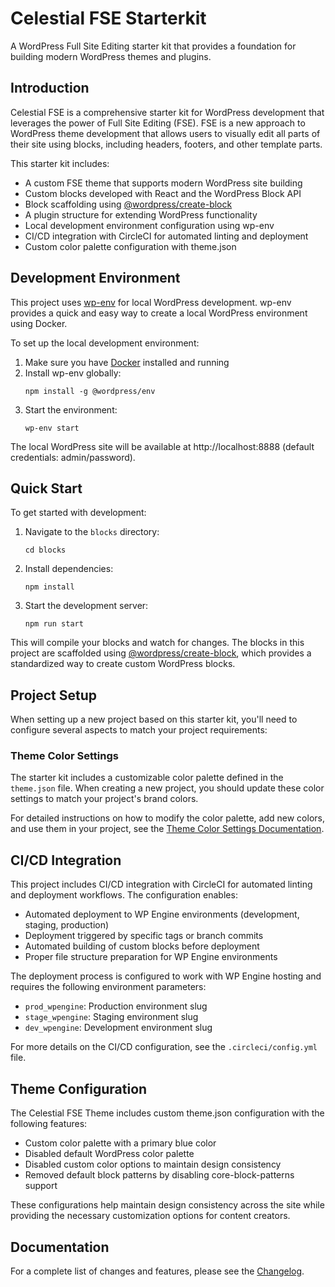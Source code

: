 # Celestial FSE Starterkit

A WordPress Full Site Editing starter kit that provides a foundation for building modern WordPress themes and plugins.

## Introduction

Celestial FSE is a comprehensive starter kit for WordPress development that leverages the power of Full Site Editing (FSE). FSE is a new approach to WordPress theme development that allows users to visually edit all parts of their site using blocks, including headers, footers, and other template parts.

This starter kit includes:
- A custom FSE theme that supports modern WordPress site building
- Custom blocks developed with React and the WordPress Block API
- Block scaffolding using [@wordpress/create-block](https://developer.wordpress.org/block-editor/reference-guides/packages/packages-create-block/)
- A plugin structure for extending WordPress functionality
- Local development environment configuration using wp-env
- CI/CD integration with CircleCI for automated linting and deployment
- Custom color palette configuration with theme.json

## Development Environment

This project uses [wp-env](https://developer.wordpress.org/block-editor/reference-guides/packages/packages-env/) for local WordPress development. wp-env provides a quick and easy way to create a local WordPress environment using Docker.

To set up the local development environment:

1. Make sure you have [Docker](https://www.docker.com/) installed and running
2. Install wp-env globally:
   ```
   npm install -g @wordpress/env
   ```
3. Start the environment:
   ```
   wp-env start
   ```

The local WordPress site will be available at http://localhost:8888 (default credentials: admin/password).

## Quick Start

To get started with development:

1. Navigate to the `blocks` directory:
   ```
   cd blocks
   ```

2. Install dependencies:
   ```
   npm install
   ```

3. Start the development server:
   ```
   npm run start
   ```

This will compile your blocks and watch for changes. The blocks in this project are scaffolded using [@wordpress/create-block](https://developer.wordpress.org/block-editor/reference-guides/packages/packages-create-block/), which provides a standardized way to create custom WordPress blocks.

## Project Setup

When setting up a new project based on this starter kit, you'll need to configure several aspects to match your project requirements:

### Theme Color Settings

The starter kit includes a customizable color palette defined in the `theme.json` file. When creating a new project, you should update these color settings to match your project's brand colors.

For detailed instructions on how to modify the color palette, add new colors, and use them in your project, see the [Theme Color Settings Documentation](docs/theme-color-settings.md).

## CI/CD Integration

This project includes CI/CD integration with CircleCI for automated linting and deployment workflows. The configuration enables:

- Automated deployment to WP Engine environments (development, staging, production)
- Deployment triggered by specific tags or branch commits
- Automated building of custom blocks before deployment
- Proper file structure preparation for WP Engine environments

The deployment process is configured to work with WP Engine hosting and requires the following environment parameters:
- `prod_wpengine`: Production environment slug
- `stage_wpengine`: Staging environment slug
- `dev_wpengine`: Development environment slug

For more details on the CI/CD configuration, see the `.circleci/config.yml` file.

## Theme Configuration

The Celestial FSE Theme includes custom theme.json configuration with the following features:

- Custom color palette with a primary blue color
- Disabled default WordPress color palette
- Disabled custom color options to maintain design consistency
- Removed default block patterns by disabling core-block-patterns support

These configurations help maintain design consistency across the site while providing the necessary customization options for content creators.

## Documentation

For a complete list of changes and features, please see the [Changelog](CHANGELOG.md).
